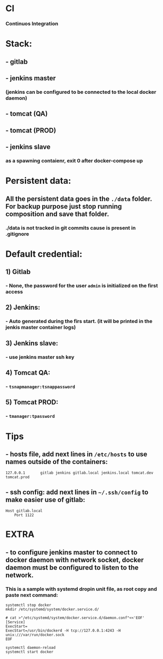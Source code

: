 # CI
### Continuos Integration

# Stack:
## - gitlab
## - jenkins master
### (jenkins can be configured to be connected to the local docker daemon)
## - tomcat (QA)
## - tomcat (PROD)
## - jenkins slave
### as a spawning contaienr, exit 0 after  docker-compose up


# Persistent data:
## All the persistent data goes in the ```./data``` folder. For backup purpose just stop running composition and save that folder.
### ./data is not tracked in git commits cause is present in .gitignore


# Default credential:
## 1) Gitlab
### - None, the password for the user ```admin``` is initialized on the first access
## 2) Jenkins: 
### - Auto generated during the firs start. (it will be printed in the jenkis master container logs)
## 3) Jenkins slave:
### - use jenkins master ssh key
## 4) Tomcat QA:
### - ```tsnapmanager:tsnappassword```
## 5) Tomcat PROD:
### - ```tmanager:tpassword```


# Tips
## - hosts file, add next lines in ```/etc/hosts``` to use names outside of the containers:
```
127.0.0.1       gitlab jenkins gitlab.local jenkins.local tomcat.dev tomcat.prod
```
## - ssh config: add next lines in ```~/.ssh/config``` to make easier use of gitlab:
```
Host gitlab.local
    Port 1122
```

# EXTRA
## - to configure jenkins master to connect to docker daemon with network socket, docker daemon must be configured to listen to the network.
### This is a sample with systemd dropin unit file, as root copy and paste next command:
```
systemctl stop docker
mkdir /etc/systemd/system/docker.service.d/
```
```
# cat >"/etc/systemd/system/docker.service.d/daemon.conf"<<'EOF'
[Service]
ExecStart=
ExecStart=/usr/bin/dockerd -H tcp://127.0.0.1:4243 -H unix:///var/run/docker.sock
EOF
```
```
systemctl daemon-reload
systemctl start docker
```
